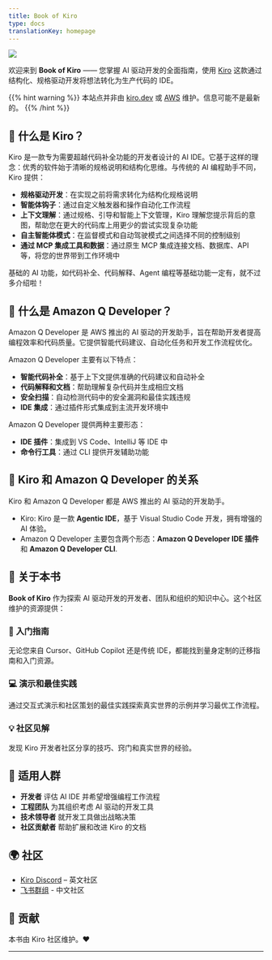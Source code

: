 ```yaml
---
title: Book of Kiro
type: docs
translationKey: homepage
---
```


![](/book-of-kiro/images/kiro_text.svg)

欢迎来到 **Book of Kiro** —— 您掌握 AI 驱动开发的全面指南，使用 [Kiro](https://kiro.dev/) 这款通过结构化、规格驱动开发将想法转化为生产代码的 IDE。

{{% hint warning %}}
本站点并非由 [kiro.dev](https://kiro.dev) 或 [AWS](https://aws.amazon.com) 维护。信息可能不是最新的。
{{% /hint %}}

## 👻 什么是 Kiro？ 

Kiro 是一款专为需要超越代码补全功能的开发者设计的 AI IDE。它基于这样的理念：优秀的软件始于清晰的规格说明和结构化思维。与传统的 AI 编程助手不同，Kiro 提供：

- **规格驱动开发**：在实现之前将需求转化为结构化规格说明
- **智能体钩子**：通过自定义触发器和操作自动化工作流程
- **上下文理解**：通过规格、引导和智能上下文管理，Kiro 理解您提示背后的意图，帮助您在更大的代码库上用更少的尝试实现复杂功能
- **自主智能体模式**：在监督模式和自动驾驶模式之间选择不同的控制级别
- **通过 MCP 集成工具和数据**：通过原生 MCP 集成连接文档、数据库、API 等，将您的世界带到工作环境中

基础的 AI 功能，如代码补全、代码解释、Agent 编程等基础功能一定有，就不过多介绍啦！

## 🤖 什么是 Amazon Q Developer？

Amazon Q Developer 是 AWS 推出的 AI 驱动的开发助手，旨在帮助开发者提高编程效率和代码质量。它提供智能代码建议、自动化任务和开发工作流程优化。

Amazon Q Developer 主要有以下特点：

- **智能代码补全**：基于上下文提供准确的代码建议和自动补全
- **代码解释和文档**：帮助理解复杂代码并生成相应文档
- **安全扫描**：自动检测代码中的安全漏洞和最佳实践违规
- **IDE 集成**：通过插件形式集成到主流开发环境中

Amazon Q Developer 提供两种主要形态：
- **IDE 插件**：集成到 VS Code、IntelliJ 等 IDE 中
- **命令行工具**：通过 CLI 提供开发辅助功能


## 🤝 **Kiro 和 Amazon Q Developer** 的关系
Kiro 和 Amazon Q Developer 都是 AWS 推出的 AI 驱动的开发助手。

- Kiro: Kiro 是一款 **Agentic IDE**，基于 Visual Studio Code 开发，拥有增强的 AI 体验。
- Amazon Q Developer 主要包含两个形态：**Amazon Q Developer IDE 插件** 和 **Amazon Q Developer CLI**.


## 📖 关于本书

**Book of Kiro** 作为探索 AI 驱动开发的开发者、团队和组织的知识中心。这个社区维护的资源提供：

### 🚀 **入门指南**

无论您来自 Cursor、GitHub Copilot 还是传统 IDE，都能找到量身定制的迁移指南和入门资源。

### 💻 **演示和最佳实践**

通过交互式演示和社区策划的最佳实践探索真实世界的示例并学习最优工作流程。

### 💡 **社区见解**

发现 Kiro 开发者社区分享的技巧、窍门和真实世界的经验。

## 👥 适用人群

- **开发者** 评估 AI IDE 并希望增强编程工作流程
- **工程团队** 为其组织考虑 AI 驱动的开发工具
- **技术领导者** 就开发工具做出战略决策
- **社区贡献者** 帮助扩展和改进 Kiro 的文档

## 🌍 社区

- [Kiro Discord](https://discord.gg/kirodotdev) – 英文社区
- [飞书群组](https://applink.feishu.cn/client/chat/chatter/add_by_link?link_token=f9bq2a34-0cbe-4ba6-9866-16bb685b2dc1) - 中文社区

## 🤝 贡献

本书由 Kiro 社区维护。❤️

---
